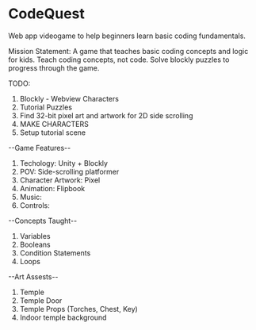 # CodeQuest
Web app videogame to help beginners learn basic coding fundamentals.

Mission Statement: A game that teaches basic coding concepts and logic for kids.
Teach coding concepts, not code. Solve blockly puzzles to progress through the game.

TODO:
1. Blockly - Webview Characters
2. Tutorial Puzzles
3. Find 32-bit pixel art and artwork for 2D side scrolling 
4. MAKE CHARACTERS
4. Setup tutorial scene

--Game Features--
1. Techology: Unity + Blockly
2. POV: Side-scrolling platformer
3. Character Artwork: Pixel
4. Animation: Flipbook
5. Music: 
6. Controls:

--Concepts Taught--
1. Variables
2. Booleans
3. Condition Statements
4. Loops


--Art Assests-- 
1. Temple
2. Temple Door 
3. Temple Props (Torches, Chest, Key)
4. Indoor temple background
